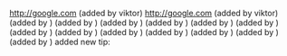 http://google.com (added by viktor)
http://google.com (added by viktor)
 (added by )
 (added by )
 (added by )
 (added by )
 (added by )
 (added by )
 (added by )
 (added by )
 (added by )
 (added by )
 (added by )
 (added by )
 (added by )
 added new tip: 
